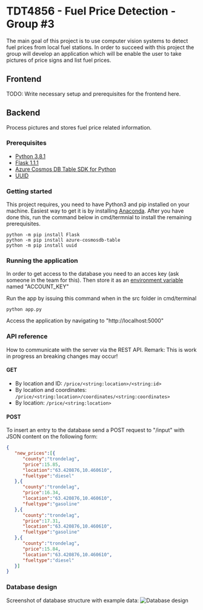 # TDT4856 - Fuel Price Detection - Group #3
The main goal of this project is to use computer vision systems to detect fuel prices from local fuel stations.
In order to succeed with this project the group will develop an application which will be enable the user to take pictures of price signs and list fuel prices. 
## Frontend
TODO: Write necessary setup and prerequisites for the frontend here.

## Backend
Process pictures and stores fuel price related information.
### Prerequisites
- [Python 3.8.1](https://www.python.org/downloads/)
- [Flask 1.1.1](https://flask.palletsprojects.com/en/1.1.x)
- [Azure Cosmos DB Table SDK for Python](https://docs.microsoft.com/en-us/azure/cosmos-db/table-storage-how-to-use-python)
- [UUID](https://docs.python.org/3/library/uuid.html)

### Getting started
This project requires, you need to have Python3 and pip installed on your machine. Easiest way to get it is by installing [Anaconda](https://www.anaconda.com/download). After you have done this, run the command below in cmd/termnial to install the remaining prerequisites.

```shell
python -m pip install Flask
python -m pip install azure-cosmosdb-table
python -m pip install uuid
```
### Running the application
In order to get access to the database you need to an acces key (ask someone in the team for this).
Then store it as an [environment variable](https://flask.palletsprojects.com/en/1.1.x/config/#configuring-from-environment-variables) named "ACCOUNT_KEY"

Run the app by issuing this command when in the src folder in cmd/terminal
```shell
python app.py
```
Access the application by navigating to "http://localhost:5000"

### API reference
How to communicate with the server via the REST API. Remark: This is work in progress an breaking changes may occur!
#### GET
- By location and ID: ```/price/<string:location>/<string:id>```
- By location and coordinates: ```/price/<string:location>/coordinates/<string:coordinates>```
- By location: ```/price/<string:location>```

#### POST
To insert an entry to the database send a POST request to "/input" with JSON content on the following form:
```JSON
{ 
   "new_prices":[{ 
   	  "county":"trondelag",
      "price":15.85,
      "location":"63.420876,10.460610",
      "fueltype":"diesel"
   },{ 
   	  "county":"trondelag",
      "price":16.34,
      "location":"63.420876,10.460610",
      "fueltype":"gasoline"
   },{ 
   	  "county":"trondelag",
      "price":17.31,
      "location":"63.420876,10.460610",
      "fueltype":"gasoline"
   },{ 
   	  "county":"trondelag",
      "price":15.84,
      "location":"63.420876,10.460610",
      "fueltype":"diesel"
   }]
}
```

### Database design
Screenshot of database structure with example data:
![Database design](https://i.imgur.com/yxtjrll.png)
